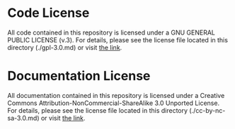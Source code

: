 Code License
============

All code contained in this repository is licensed under a GNU GENERAL PUBLIC LICENSE (v.3). For details, please see the license file located in this directory (./gpl-3.0.md) or visit [the link](https://www.gnu.org/licenses/gpl-3.0.html).

Documentation License
============

All documentation contained in this repository is licensed under a Creative Commons Attribution-NonCommercial-ShareAlike 3.0 Unported License. For details, please see the license file located in this directory (./cc-by-nc-sa-3.0.md) or visit [the link](http://creativecommons.org/licenses/by-nc-sa/3.0/deed.en_US).
